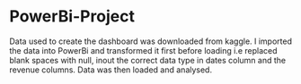 # PowerBi-Project
Data used to create the dashboard was downloaded from kaggle.
I imported the data into PowerBi and transformed it first before loading i.e replaced blank spaces with null, inout the correct data type in dates column and the revenue columns.
Data was then loaded and analysed.

